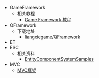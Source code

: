 *   GameFramework
    *   相关教程
        *   [Game Framework 教程](https://gameframework.cn/tutorial/list/)
*   QFramework
    *   下载地址
        *   [liangxiegame/QFramework](https://github.com/liangxiegame/QFramework)
*   ET
*   ESC
    *   相关资料
        *   [EntityComponentSystemSamples](https://github.com/Unity-Technologies/EntityComponentSystemSamples)
*   MVC
    *   [MVC框架](https://blog.csdn.net/onlybymyself/article/details/50615627)